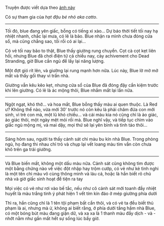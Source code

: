 Truyện được viết dựa theo [ảnh này](https://66.media.tumblr.com/2521b0aef5c8c8184337b3bee839ddbc/540cb0784770a99b-11/s1280x1920/b29032f3ff78427741b69fdb678d6c54e03b66e7.png)

Có sự tham gia của _hạt đậu bé nhỏ aka catto_.

---

Tối đó, blue đang yên giấc, bỗng có tiếng xì xào... Dự báo thời tiết tối nay hạ nhiệt nhanh, chắc lại mưa, có lẽ là bão. Blue nhận ra mình chưa đóng cửa sổ, mà cũng chẳng sao, tối rồi có ai lại...

Có vẻ tối nay bão to thật, Blue thấy giường rung chuyển. Cọt cà cọt kẹt liên hồi, nhưng Blue đã chơi điện tử cả chiều nay, cày achivement cho Dead Stranding, giờ Blue cần ngủ để lấy lại năng lượng.

Một đợt gió rít lên, và giường lại rung mạnh hơn nữa. Lúc này, Blue lờ mờ mở mắt và thấy gối thay vì trần nhà.

Giường vẫn kêu kẽo kẹt, nhưng cửa sổ của Blue đã đóng đậy cẩn kiệm trước khi lên giường. Có lẽ là ác mộng thôi, Blue nhắm mắt lại lần nữa.

---

Ngột ngạt, khó thở... và hoa mắt, Blue bỗng thấy màu ai quen thuộc. Là Red ư? Không thể nào, vừa mới 30' trước nó còn kêu là phải chăm đứa con mới sinh, vì trẻ con mà, một lũ khó chiều... và cái màu kia nó cũng chỉ là ảo giác, ảo giác thôi, một ngày mệt mỏi rồi mà. Blue nghĩ vậy, và tiếp tục chìm vào giấc ngủ mộng mị, và mai dậy, mọi thứ sẽ lại yên bình và tỉnh táo thôi...

---

Sáng hôm sau, người ta thấy cảnh sát chi màu bu kín nhà Blue. Trong phòng ngủ, họ đang thi nhau chỉ trỏ và chụp lại vết loang màu tím vẫn còn chưa khô trên ga trải giường.

---

Và Blue biến mất, không một dấu màu nữa. Cảnh sát cũng không tìm được một bằng chứng nào về việc đột nhập hay trộm cướp, có vẻ như kẻ tình nghi là một tên chì màu vô cùng thông minh và láu cá, hoặc là hắn biết rõ chủ nhà và giờ giấc sinh hoạt để tiện ra tay

Mọi việc có vẻ như rơi vào bế tắc, nếu như cô cảnh sát mới toanh đầy nhiệt huyết là màu trắng tinh ý phát hiện 1 vết tím kín đáo ở mép giường phía dưới

Thì ra, hắn cũng chỉ là 1 tên tội phạm bất cẩn thôi, và có vẻ ta đều biết thủ phạm là ai, nhưng mà ừ, không ai biết rằng, ở phía dưới tầng hầm nhà Blue, có một bóng bút màu đang giận dữ, và xa xa là 1 thanh màu đầy dịch - và - nhớt nằm như gần mất hết sự sống lúc bấy giờ.